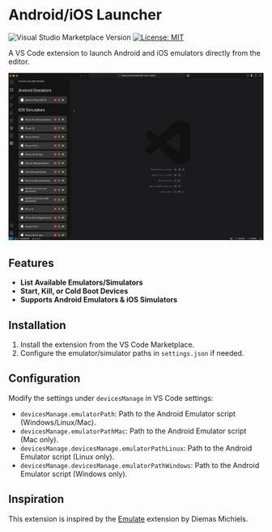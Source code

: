 # Android/iOS Launcher

![Visual Studio Marketplace Version](https://img.shields.io/visual-studio-marketplace/v/YovelOvadia.device-android-ios-launcher)
[![License: MIT](https://img.shields.io/badge/License-MIT-yellow.svg)](https://opensource.org/licenses/MIT)

A VS Code extension to launch Android and iOS emulators directly from the editor.

![Preview](./readmeVideo.gif)

## Features

- **List Available Emulators/Simulators**
- **Start, Kill, or Cold Boot Devices**
- **Supports Android Emulators & iOS Simulators**

## Installation

1. Install the extension from the VS Code Marketplace.
2. Configure the emulator/simulator paths in `settings.json` if needed.

## Configuration

Modify the settings under `devicesManage` in VS Code settings:

- `devicesManage.emulatorPath`: Path to the Android Emulator script (Windows/Linux/Mac).
- `devicesManage.emulatorPathMac`: Path to the Android Emulator script (Mac only).
- `devicesManage.devicesManage.emulatorPathLinux`: Path to the Android Emulator script (Linux only).
- `devicesManage.devicesManage.emulatorPathWindows`: Path to the Android Emulator script (Windows only).

## Inspiration

This extension is inspired by the [Emulate](https://marketplace.visualstudio.com/items?itemName=DiemasMichiels.emulate) extension by Diemas Michiels.
